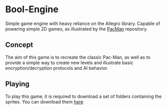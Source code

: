 # Bool-Engine

Simple game engine with heavy reliance on the Allegro library. Capable of powering simple 2D games, as illustrated by the [PacMan](https://github.com/Booligans/PacMan) repository.

## Concept

The aim of this game is to recreate the classic Pac-Man, as well as to provide a simple way to create new levels and illustrate basic encryption/decryption protocols and AI behavior.

## Playing

To play this game, it is required to download a set of folders containing the sprites. You can download them [here](pending-link)
